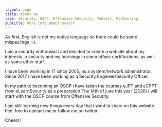 ```yaml
---
layout: page
title: About me
tags: Security, OSCP, Offensive Security, Pentest, Pentesting
subtitle: More info about myself
---
```

As first, English is not my native language so there could be some mispeelings ;-).

I am a security enthousiast and decided to create a website about my interests in security and my learnings in some offsec certifications, as well as some other stuff.

I have been working in IT since 2005, as a system/network administrator.
Since 2017 i have been working as a Security Engineer/Security Officer.

In my path to becoming an OSCP i have taken the courses eJPT and eCPPT from eLearnSecurity as a preperation
The 14th of june this year (2020) i will start with the OSCP course from Offensive Security.

I am still learning new things every day that i want to share on this website.
Feel free to cantact me or follow me on twitter.

Cheers!
